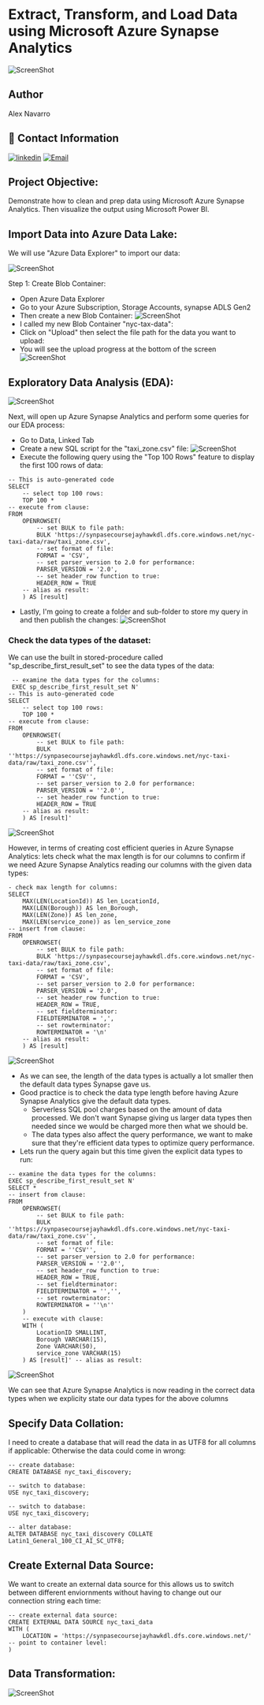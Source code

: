 # Extract, Transform, and Load Data using Microsoft Azure Synapse Analytics
![ScreenShot](https://github.com/NavarroAlexKU/ETL-using-Azure-Synapse-Analytics/blob/main/Azure%20Synapse%20Analytics%20Architecture.png?raw=true)

## Author
Alex Navarro

## 🔗 Contact Information
[![linkedin](https://img.shields.io/badge/linkedin-0A66C2?style=for-the-badge&logo=linkedin&logoColor=white)](https://www.linkedin.com/in/alexnavarro2/)
[![Email](https://img.shields.io/badge/Gmail-D14836?style=for-the-badge&logo=gmail&logoColor=white)](https://mail.google.com/mail/u/0/#inbox?compose=GTvVlcSBpRjxKKJtxTLNxwpsKvpfbRSRnRLcTQRMZLcKCNfrJjXfcNNKPmstkbHJpzHGNZnHvhCph)

## Project Objective:
Demonstrate how to clean and prep data using Microsoft Azure Synapse Analytics. Then visualize the output using Microsoft Power BI.

## Import Data into Azure Data Lake:
We will use "Azure Data Explorer" to import our data:

![ScreenShot](https://github.com/NavarroAlexKU/ETL-using-Azure-Synapse-Analytics/blob/main/Azure%20Storage%20Explorer.png?raw=true)

Step 1: Create Blob Container:
* Open Azure Data Explorer
* Go to your Azure Subscription, Storage Accounts, synapse ADLS Gen2
* Then create a new Blob Container:
![ScreenShot](https://github.com/NavarroAlexKU/ETL-using-Azure-Synapse-Analytics/blob/main/Create%20Blob%20Container.png?raw=true)
* I called my new Blob Container "nyc-tax-data":
* Click on "Upload" then select the file path for the data you want to upload:
* You will see the upload progress at the bottom of the screen
![ScreenShot](https://github.com/NavarroAlexKU/ETL-using-Azure-Synapse-Analytics/blob/main/Upload%20Files%20to%20Blob%20Container.png?raw=true)

## Exploratory Data Analysis (EDA):
![ScreenShot](https://github.com/NavarroAlexKU/ETL-using-Azure-Synapse-Analytics/blob/main/EDA%207.png?raw=true)

Next, will open up Azure Synapse Analytics and perform some queries for our EDA process:
* Go to Data, Linked Tab
* Create a new SQL script for the "taxi_zone.csv" file:
![ScreenShot](https://github.com/NavarroAlexKU/ETL-using-Azure-Synapse-Analytics/blob/main/EDA%201.png?raw=true)
* Execute the following query using the "Top 100 Rows" feature to display the first 100 rows of data:
```
-- This is auto-generated code
SELECT
    -- select top 100 rows:
    TOP 100 *
-- execute from clause:
FROM
    OPENROWSET(
        -- set BULK to file path:
        BULK 'https://synpasecoursejayhawkdl.dfs.core.windows.net/nyc-taxi-data/raw/taxi_zone.csv',
        -- set format of file:
        FORMAT = 'CSV',
        -- set parser_version to 2.0 for performance:
        PARSER_VERSION = '2.0',
        -- set header_row function to true:
        HEADER_ROW = TRUE
    -- alias as result:
    ) AS [result]
```
* Lastly, I'm going to create a folder and sub-folder to store my query in and then publish the changes:
![ScreenShot](https://github.com/NavarroAlexKU/ETL-using-Azure-Synapse-Analytics/blob/main/EDA%203.png?raw=true)

### Check the data types of the dataset:
We can use the built in stored-procedure called "sp_describe_first_result_set" to see the data types of the data:
```
 -- examine the data types for the columns:
 EXEC sp_describe_first_result_set N'
-- This is auto-generated code
SELECT
    -- select top 100 rows:
    TOP 100 *
-- execute from clause:
FROM
    OPENROWSET(
        -- set BULK to file path:
        BULK ''https://synpasecoursejayhawkdl.dfs.core.windows.net/nyc-taxi-data/raw/taxi_zone.csv'',
        -- set format of file:
        FORMAT = ''CSV'',
        -- set parser_version to 2.0 for performance:
        PARSER_VERSION = ''2.0'',
        -- set header_row function to true:
        HEADER_ROW = TRUE
    -- alias as result:
    ) AS [result]'
```
![ScreenShot](https://github.com/NavarroAlexKU/ETL-using-Azure-Synapse-Analytics/blob/main/EDA%204.png?raw=true)

However, in terms of creating cost efficient queries in Azure Synapse Analytics: lets check what the max length is for our columns to confirm if we need Azure Synapse Analytics reading our columns with the given data types:
```
- check max length for columns:
SELECT
    MAX(LEN(LocationId)) AS len_LocationId,
    MAX(LEN(Borough)) AS len_Borough,
    MAX(LEN(Zone)) AS len_zone,
    MAX(LEN(service_zone)) as len_service_zone
-- insert from clause:
FROM
    OPENROWSET(
        -- set BULK to file path:
        BULK 'https://synpasecoursejayhawkdl.dfs.core.windows.net/nyc-taxi-data/raw/taxi_zone.csv',
        -- set format of file:
        FORMAT = 'CSV',
        -- set parser_version to 2.0 for performance:
        PARSER_VERSION = '2.0',
        -- set header_row function to true:
        HEADER_ROW = TRUE,
        -- set fieldterminator:
        FIELDTERMINATOR = ',',
        -- set rowterminator:
        ROWTERMINATOR = '\n'
    -- alias as result:
    ) AS [result]
```
![ScreenShot](https://github.com/NavarroAlexKU/ETL-using-Azure-Synapse-Analytics/blob/main/EDA%205.png?raw=true)
* As we can see, the length of the data types is actually a lot smaller then the default data types Synapse gave us.
* Good practice is to check the data type length before having Azure Synapse Analytics give the default data types.
  - Serverless SQL pool charges based on the amount of data processed. We don't want Synapse giving us larger data types then needed since we would be charged more then what we should be.
  - The data types also affect the query performance, we want to make sure that they're efficient data types to optimize query performance.
* Lets run the query again but this time given the explicit data types to run:
```
-- examine the data types for the columns:
EXEC sp_describe_first_result_set N'
SELECT *
-- insert from clause:
FROM
    OPENROWSET(
        -- set BULK to file path:
        BULK ''https://synpasecoursejayhawkdl.dfs.core.windows.net/nyc-taxi-data/raw/taxi_zone.csv'',
        -- set format of file:
        FORMAT = ''CSV'',
        -- set parser_version to 2.0 for performance:
        PARSER_VERSION = ''2.0'',
        -- set header_row function to true:
        HEADER_ROW = TRUE,
        -- set fieldterminator:
        FIELDTERMINATOR = '','',
        -- set rowterminator:
        ROWTERMINATOR = ''\n''
    )
    -- execute with clause:
    WITH (
        LocationID SMALLINT,
        Borough VARCHAR(15),
        Zone VARCHAR(50),
        service_zone VARCHAR(15)
    ) AS [result]' -- alias as result:
```
![ScreenShot](https://github.com/NavarroAlexKU/ETL-using-Azure-Synapse-Analytics/blob/main/EDA%206.png?raw=true)

We can see that Azure Synapse Analytics is now reading in the correct data types when we explicity state our data types for the above columns

## Specify Data Collation:
I need to create a database that will read the data in as UTF8 for all columns if applicable: Otherwise the data could come in wrong:
```
-- create database:
CREATE DATABASE nyc_taxi_discovery;

-- switch to database:
USE nyc_taxi_discovery;

-- switch to database:
USE nyc_taxi_discovery;

-- alter database:
ALTER DATABASE nyc_taxi_discovery COLLATE Latin1_General_100_CI_AI_SC_UTF8;
```

## Create External Data Source:
We want to create an external data source for this allows us to switch between different enviornments without having to change out our connection string each time:
```
-- create external data source:
CREATE EXTERNAL DATA SOURCE nyc_taxi_data
WITH (
    LOCATION = 'https://synpasecoursejayhawkdl.dfs.core.windows.net/' -- point to container level:
)
```

## Data Transformation:
![ScreenShot](https://global-uploads.webflow.com/634fa785d369cb60d80b6dd1/637f242f02ba099898c68400_Data-Transform.jpg)